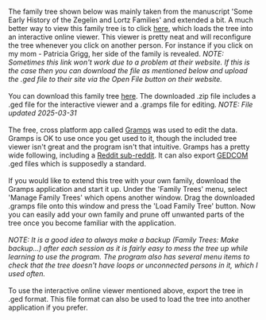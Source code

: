 The family tree shown below was mainly taken from the manuscript 'Some Early History of the Zegelin and Lortz Families' and extended a bit. A much better way to view this family tree is to click [here](https://pewu.github.io/topola-viewer/#/view?url=zegelin.com%2Ffamilytree%2Fzegelin.ged&view=relatives), which loads the tree into an interactive online viewer. This viewer is pretty neat and will reconfigure the tree whenever you click on another person. For instance if you click on my mom - Patricia Grigg, her side of the family is revealed. *NOTE: Sometimes this link won't work due to a problem at their website. If this is the case then you can download the file as mentioned below and upload the .ged file to their site via the Open File button on their website.*
</br>
<br/>
You can download this family tree [here](/familytree/zegelin-tree-2025-03-31.zip). The downloaded .zip file includes a .ged file for the interactive viewer and a .gramps file for editing. *NOTE: File updated 2025-03-31*
</br>
<br/>
The free, cross platform app called [Gramps](https://gramps-project.org) was used to edit the data. Gramps is OK to use once you get used to it, though the included tree viewer isn't great and the program isn't that intuitive. Gramps has a pretty wide following, including a [Reddit sub-reddit](https://www.reddit.com/r/gramps/). It can also export [GEDCOM](https://gramps-project.org/wiki/index.php/GEDCOM) .ged files  which is supposedly a standard.
</br>
<br/>
If you would like to extend this tree with your own family, download the Gramps application and start it up. Under the 'Family Trees' menu, select 'Manage Family Trees' which opens another window. Drag the downloaded .gramps file onto this window and press the 'Load Family Tree' button. Now you can easily add your own family and prune off unwanted parts of the tree once you become familiar with the application.
</br>
<br/>
*NOTE: It is a good idea to always make a backup (Family Trees: Make backup...) after each session as it is fairly easy to mess the tree up while learning to use the program. The program also has several menu items to check that the tree doesn't have loops or unconnected persons in it, which I used often.*
</br>
<br/>
To use the interactive online viewer mentioned above, export the tree in .ged format. This file format can also be used to load the tree into another application if you prefer.
